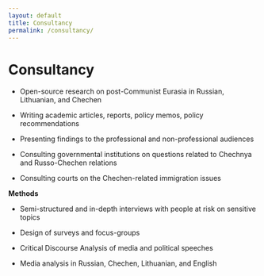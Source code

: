 ```yaml
---
layout: default
title: Consultancy
permalink: /consultancy/
---
```


# Consultancy

- Open-source research on post-Communist Eurasia in Russian, Lithuanian, and Chechen

- Writing academic articles, reports, policy memos, policy recommendations

- Presenting findings to the professional and non-professional audiences 

- Consulting governmental institutions on questions related to Chechnya and Russo-Chechen relations

- Consulting courts on the Chechen-related immigration issues

**Methods**

- Semi-structured and in-depth interviews with people at risk on sensitive topics 

- Design of surveys and focus-groups

- Critical Discourse Analysis of media and political speeches

- Media analysis in Russian, Chechen, Lithuanian, and English 